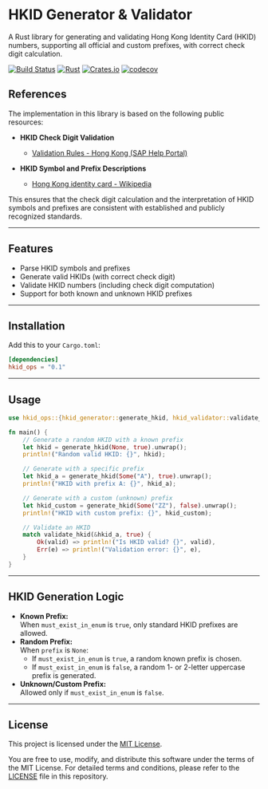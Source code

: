 # HKID Generator & Validator

A Rust library for generating and validating Hong Kong Identity Card (HKID) numbers, supporting all official and custom prefixes, with correct check digit calculation.

[![Build Status](https://img.shields.io/github/actions/workflow/status/iam-samleung/hkid_ops/master.yml?branch=master)](https://github.com/iam-samleung/hkid_ops)
[![Rust](https://img.shields.io/badge/Rust-1.70%2B-blue.svg)](https://www.rust-lang.org/)
[![Crates.io](https://img.shields.io/crates/v/hkid_ops.svg)](https://crates.io/crates/hkid_ops)
[![codecov](https://img.shields.io/codecov/c/github/iam-samleung/hkid_ops/master?style=flat-square&logo=codecov)](https://codecov.io/gh/iam-samleung/hkid_ops)

## References

The implementation in this library is based on the following public resources:
 
- **HKID Check Digit Validation**
  - [Validation Rules - Hong Kong (SAP Help Portal)](https://help.sap.com/docs/successfactors-employee-central/countryregion-specifics/validation-rules-hong-kong)

- **HKID Symbol and Prefix Descriptions**
  - [Hong Kong identity card - Wikipedia](https://en.wikipedia.org/wiki/Hong_Kong_identity_card)

This ensures that the check digit calculation and the interpretation of HKID symbols and prefixes are consistent with established and publicly recognized standards.

---

## Features

- Parse HKID symbols and prefixes
- Generate valid HKIDs (with correct check digit)
- Validate HKID numbers (including check digit computation)
- Support for both known and unknown HKID prefixes

---

## Installation

Add this to your `Cargo.toml`:

```toml
[dependencies]
hkid_ops = "0.1"
```

---

## Usage

```rust
use hkid_ops::{hkid_generator::generate_hkid, hkid_validator::validate_hkid};

fn main() {
    // Generate a random HKID with a known prefix
    let hkid = generate_hkid(None, true).unwrap();
    println!("Random valid HKID: {}", hkid);

    // Generate with a specific prefix
    let hkid_a = generate_hkid(Some("A"), true).unwrap();
    println!("HKID with prefix A: {}", hkid_a);

    // Generate with a custom (unknown) prefix
    let hkid_custom = generate_hkid(Some("ZZ"), false).unwrap();
    println!("HKID with custom prefix: {}", hkid_custom);

    // Validate an HKID
    match validate_hkid(&hkid_a, true) {
        Ok(valid) => println!("Is HKID valid? {}", valid),
        Err(e) => println!("Validation error: {}", e),
    }
}
```

---

## HKID Generation Logic

- **Known Prefix:**  
  When `must_exist_in_enum` is `true`, only standard HKID prefixes are allowed.
- **Random Prefix:**  
  When `prefix` is `None`:
    - If `must_exist_in_enum` is `true`, a random known prefix is chosen.
    - If `must_exist_in_enum` is `false`, a random 1- or 2-letter uppercase prefix is generated.
- **Unknown/Custom Prefix:**  
  Allowed only if `must_exist_in_enum` is `false`.

---
## License

This project is licensed under the [MIT License](./LICENSE).

You are free to use, modify, and distribute this software under the terms of the MIT License.
For detailed terms and conditions, please refer to the [LICENSE](./LICENSE) file in this repository.